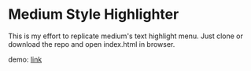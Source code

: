 # Medium Style Highlighter

This is my effort to replicate medium's text highlight menu. 
Just clone or download the repo and open index.html in browser.

demo: [link](https://gokulk94.github.io/mediumStyleHighlighter/)